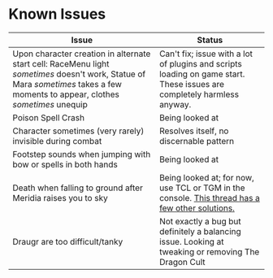 # Known Issues

| Issue | Status |
| ------------- | ------------- |
| Upon character creation in alternate start cell: RaceMenu light *sometimes* doesn't work, Statue of Mara *sometimes* takes a few moments to appear, clothes *sometimes* unequip | Can't fix; issue with a lot of plugins and scripts loading on game start. These issues are completely harmless anyway. |
| Poison Spell Crash | Being looked at |
| Character sometimes (very rarely) invisible during combat | Resolves itself, no discernable pattern |
| Footstep sounds when jumping with bow or spells in both hands | Being looked at |
| Death when falling to ground after Meridia raises you to sky | Being looked at; for now, use TCL or TGM in the console. [This thread has a few other solutions.](https://steamcommunity.com/app/72850/discussions/0/451848854984690733/) |
| Draugr are too difficult/tanky | Not exactly a bug but definitely a balancing issue. Looking at tweaking or removing The Dragon Cult |
